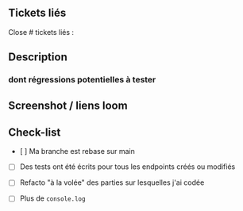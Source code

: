 ## Tickets liés
Close #
tickets liés : 

## Description

### dont régressions potentielles à tester

## Screenshot / liens loom 

## Check-list

 - [ ] Ma branche est rebase sur main
 - [ ] Des tests ont été écrits pour tous les endpoints créés ou modifiés
 - [ ] Refacto "à la volée" des parties sur lesquelles j'ai codée
 - [ ] Plus de `console.log`

